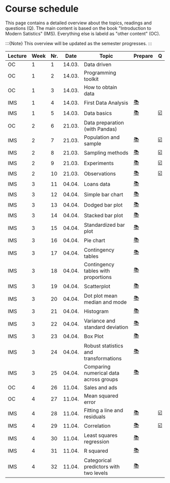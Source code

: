 # Course schedule

This page contains a detailed overview about the topics, readings and questions (Q). The main content is based on the book "Introduction to Modern Satistics" (IMS). Everything else is labeld as "other content" (OC).   

:::{Note}
This overview will be updated as the semester progresses.
:::

|	Lecture	|	Week	|	Nr.	|	Date	|	Topic	|	Prepare	|	Q	|
|	---	|	---	|	---	|	---	|	---	|	---	|	---	|
|	OC	|	1	|	1	|	14.03.	|	Data driven	|		|		|
|	OC	|	1	|	2	|	14.03.	|	Programming toolkit	|		|		|
|	OC	|	1	|	3	|	14.03.	|	How to obtain data	|		|		|
|	IMS	|	1	|	4	|	14.03.	|	First Data Analysis	|	[📚](https://openintro-ims.netlify.app/data-hello.html#case-study-stents-strokes)	|		|
|	IMS	|	1	|	5	|	14.03.	|	Data basics	|	[📚](https://openintro-ims.netlify.app/data-hello.html#data-basics)	|	[☑️](https://forms.gle/EJT7mcYgPi8drKgR9)	|
|	OC	|	2	|	6	|	21.03.	|	Data preparation (with Pandas)	|		|		|
|	IMS	|	2	|	7	|	21.03.	|	Population and sample	|	[📚](https://openintro-ims.netlify.app/data-design.html#data-design)	|	[☑️](https://forms.gle/qPYg55ncRyUGCqXH8)	|
|	IMS	|	2	|	8	|	21.03.	|	Sampling methods	|	[📚](https://openintro-ims.netlify.app/data-design.html#sampling-principles-strategies)	|	[☑️](https://forms.gle/SnQsTPKF5CRQ1Wa49)	|
|	IMS	|	2	|	9	|	21.03.	|	Experiments	|	[📚](https://openintro-ims.netlify.app/data-design.html#experiments)	|	[☑️](https://forms.gle/6Tu92Ez83XANW8Un6)	|
|	IMS	|	2	|	10	|	21.03.	|	Observations	|	[📚](https://openintro-ims.netlify.app/data-design.html#observational-studies)	|	[☑️](https://forms.gle/V36KmsTjeH2finms9)	|
|	IMS	|	3	|	11	|	04.04.	|	Loans data	|	[📚](https://openintro-ims.netlify.app/explore-categorical.html#explore-categorical)	|		|
|	IMS	|	3	|	12	|	04.04.	|	Simple bar chart	|	[📚](https://openintro-ims.netlify.app/explore-categorical.html#contingency-tables-and-bar-plots)	|		|
|	IMS	|	3	|	13	|	04.04.	|	Dodged bar plot	|	[📚](https://openintro-ims.netlify.app/explore-categorical.html#bar-plots-with-two-variables)	|		|
|	IMS	|	3	|	14	|	04.04.	|	Stacked bar plot	|	[📚](https://openintro-ims.netlify.app/explore-categorical.html#bar-plots-with-two-variables)	|		|
|	IMS	|	3	|	15	|	04.04.	|	Standardized bar plot	|	[📚](https://openintro-ims.netlify.app/explore-categorical.html#bar-plots-with-two-variables)	|		|
|	IMS	|	3	|	16	|	04.04.	|	Pie chart	|	[📚](https://openintro-ims.netlify.app/explore-categorical.html#pie-charts)	|		|
|	IMS	|	3	|	17	|	04.04.	|	Contingency tables	|	[📚](https://openintro-ims.netlify.app/explore-categorical.html#contingency-tables-and-bar-plots)	|		|
|	IMS	|	3	|	18	|	04.04.	|	Contingency tables with proportions	|	[📚](https://openintro-ims.netlify.app/explore-categorical.html#row-and-column-proportions)	|		|
|	IMS	|	3	|	19	|	04.04.	|	Scatterplot	|	[📚](https://openintro-ims.netlify.app/explore-numerical.html#scatterplots)	|		|
|	IMS	|	3	|	20	|	04.04.	|	Dot plot mean median and mode	|	[📚](https://openintro-ims.netlify.app/explore-numerical.html#dotplots)	|		|
|	IMS	|	3	|	21	|	04.04.	|	Histogram 	|	[📚](https://openintro-ims.netlify.app/explore-numerical.html#histograms)	|		|
|	IMS	|	3	|	22	|	04.04.	|	Variance and standard deviation	|	[📚](https://openintro-ims.netlify.app/explore-numerical.html#histograms)	|		|
|	IMS	|	3	|	23	|	04.04.	|	Box Plot	|	[📚](https://openintro-ims.netlify.app/explore-numerical.html#boxplots)	|		|
|	IMS	|	3	|	24	|	04.04.	|	Robust statistics and transformations	|	[📚](https://openintro-ims.netlify.app/explore-numerical.html#robust-statistics)	|		|
|	IMS	|	3	|	25	|	04.04.	|	Comparing numerical data across groups	|	[📚](https://openintro-ims.netlify.app/explore-categorical.html#comparing-numerical-data-across-groups)	|		|
|	OC	|	4	|	26	|	11.04.	|	Sales and ads 	|		|		|
|	OC	|	4	|	27	|	11.04.	|	Mean squared error	|		|		|
|	IMS	|	4	|	28	|	11.04.	|	Fitting a line and residuals	|	[📚](https://openintro-ims.netlify.app/model-slr.html#fit-line-res-cor)	|	[☑️](https://forms.gle/JFMXzjByDRGZtbDx8)	|
|	IMS	|	4	|	29	|	11.04.	|	Correlation	|	[📚](https://openintro-ims.netlify.app/model-slr.html#describing-linear-relationships-with-correlation)	|	[☑️](https://forms.gle/5ntV6z8yHk8g4qgZ8)	|
|	IMS	|	4	|	30	|	11.04.	|	Least squares regression	|	[📚](https://openintro-ims.netlify.app/model-slr.html#least-squares-regression)	|		|
|	IMS	|	4	|	31	|	11.04.	|	R squared	|	[📚](https://openintro-ims.netlify.app/model-slr.html#r-squared)	|		|
|	IMS	|	4	|	32	|	11.04.	|	Categorical predictors with two levels	|	[📚](https://openintro-ims.netlify.app/model-slr.html#categorical-predictor-two-levels)	|		|